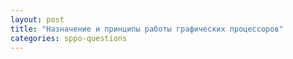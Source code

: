 ```yaml
---
layout: post
title: "Назначение и принципы работы графических процессоров"
categories: sppo-questions
---
```

